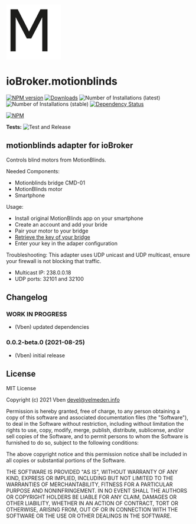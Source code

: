 ![Logo](admin/motionblinds.png)
# ioBroker.motionblinds

[![NPM version](https://img.shields.io/npm/v/iobroker.motionblinds.svg)](https://www.npmjs.com/package/iobroker.motionblinds)
[![Downloads](https://img.shields.io/npm/dm/iobroker.motionblinds.svg)](https://www.npmjs.com/package/iobroker.motionblinds)
![Number of Installations (latest)](https://iobroker.live/badges/motionblinds-installed.svg)
![Number of Installations (stable)](https://iobroker.live/badges/motionblinds-stable.svg)
[![Dependency Status](https://img.shields.io/david/VBen/iobroker.motionblinds.svg)](https://david-dm.org/VBen/iobroker.motionblinds)

[![NPM](https://nodei.co/npm/iobroker.motionblinds.png?downloads=true)](https://nodei.co/npm/iobroker.motionblinds/)

**Tests:** ![Test and Release](https://github.com/VBen/ioBroker.motionblinds/workflows/Test%20and%20Release/badge.svg)

## motionblinds adapter for ioBroker

Controls blind motors from MotionBlinds.

Needed Components:
- Motionblinds bridge CMD-01
- MotionBlinds motor
- Smartphone

Usage:
- Install original MotionBlinds app on your smartphone
- Create an account and add your bride
- Pair your motor to your bridge
- [Retrieve the key of your bridge](https://github.com/jhurliman/node-motionblinds#retrieving-your-key)
- Enter your key in the adaper configuration


Troubleshooting:
This adapter uses UDP unicast and UDP multicast, ensure your firewall is not blocking that traffic.
- Multicast IP: 238.0.0.18
- UDP ports: 32101 and 32100


## Changelog
<!--
	Placeholder for the next version (at the beginning of the line):
	### **WORK IN PROGRESS**
-->
### **WORK IN PROGRESS**
* (Vben) updated dependencies

### 0.0.2-beta.0 (2021-08-25)
* (Vben) initial release

## License
MIT License

Copyright (c) 2021 Vben <devel@velmeden.info>

Permission is hereby granted, free of charge, to any person obtaining a copy
of this software and associated documentation files (the "Software"), to deal
in the Software without restriction, including without limitation the rights
to use, copy, modify, merge, publish, distribute, sublicense, and/or sell
copies of the Software, and to permit persons to whom the Software is
furnished to do so, subject to the following conditions:

The above copyright notice and this permission notice shall be included in all
copies or substantial portions of the Software.

THE SOFTWARE IS PROVIDED "AS IS", WITHOUT WARRANTY OF ANY KIND, EXPRESS OR
IMPLIED, INCLUDING BUT NOT LIMITED TO THE WARRANTIES OF MERCHANTABILITY,
FITNESS FOR A PARTICULAR PURPOSE AND NONINFRINGEMENT. IN NO EVENT SHALL THE
AUTHORS OR COPYRIGHT HOLDERS BE LIABLE FOR ANY CLAIM, DAMAGES OR OTHER
LIABILITY, WHETHER IN AN ACTION OF CONTRACT, TORT OR OTHERWISE, ARISING FROM,
OUT OF OR IN CONNECTION WITH THE SOFTWARE OR THE USE OR OTHER DEALINGS IN THE
SOFTWARE.